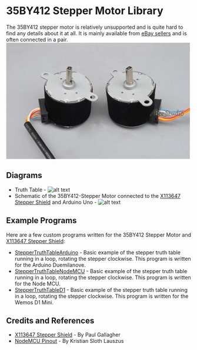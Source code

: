 # 35BY412 Stepper Motor Library
The 35BY412 stepper motor is relatively unsupported and is quite hard to find any details about it at all. It is mainly available from [eBay sellers](https://www.ebay.co.uk/sch/35BY412%20stepper%20motor) and is often connected in a pair.
![alt text](https://github.com/Snakey02/35BY412-Stepper/blob/master/Assets/Steppers%20Set%202.jpg "Steppers Set 2")
## Diagrams
* Truth Table -
![alt text](https://github.com/Snakey02/35BY412-Stepper/blob/master/Diagrams/Truth%20Table.jpg "Truth Table")
* Schematic of the 35BY412-Stepper Motor connected to the [X113647 Stepper Shield](https://github.com/tardate/X113647Stepper) and Arduino Uno - 
![alt text](https://github.com/Snakey02/35BY412-Stepper/blob/master/Diagrams/Ardunio%2C%20Shield%2C%20Stepper.jpg "Arduino, Shield, Stepper")
## Example Programs
Here are a few custom programs written for the 35BY412 Stepper Motor and [X113647 Stepper Shield](https://github.com/tardate/X113647Stepper):
* [StepperTruthTableArduino](https://github.com/Snakey02/35BY412-Stepper/tree/master/Examples/StepperTruthTableArduino) - Basic example of the stepper truth table running in a loop, rotating the stepper clockwise. This program is written for the Arduino Duemilanove.
* [StepperTruthTableNodeMCU](https://github.com/Snakey02/35BY412-Stepper/tree/master/Examples/StepperTruthTableNodeMCU) - Basic example of the stepper truth table running in a loop, rotating the stepper clockwise. This program is written for the Node MCU.
* [StepperTruthTableD1](https://github.com/Snakey02/35BY412-Stepper/tree/master/Examples/StepperTruthTableD1) - Basic example of the stepper truth table running in a loop, rotating the stepper clockwise. This program is written for the Wemos D1 Mini.
## Credits and References
* [X113647 Stepper Shield](https://github.com/tardate/X113647Stepper) - By Paul Gallagher
* [NodeMCU Pinout](https://github.com/esp8266/Arduino/blob/master/variants/nodemcu/pins_arduino.h#L37-L59) - By Kristian Sloth Lauszus
